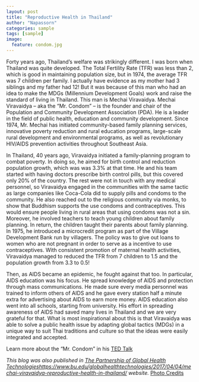 ```yaml
---
layout: post
title: "Reproductive Health in Thailand"
author: "Napassorn"
categories: sample
tags: [sample]
image:
  feature: condom.jpg
---
```


Forty years ago, Thailand’s welfare was strikingly different. I was born when Thailand was quite developed. The Total Fertility Rate (TFR) was less than 2, which is good in maintaining population size, but in 1974, the average TFR was 7 children per family. I actually have evidence as my mother had 3 siblings and my father had 12! But it was because of this man who had an idea to make the MDGs (Millennium Development Goals) work and raise the standard of living in Thailand. This man is Mechai Viravaidya. Mechai Viravaidya – aka the “Mr. Condom” – is the founder and chair of the Population and Community Development Association (PDA). He is a leader in the field of public health, education and community development. Since 1974, Mr. Mechai has initiated community-based family planning services, innovative poverty reduction and rural education programs, large-scale rural development and environmental programs, as well as revolutionary HIV/AIDS prevention activities throughout Southeast Asia.

In Thailand, 40 years ago, Viravaidya initiated a family-planning program to combat poverty. In doing so, he aimed for birth control and reduction population growth, which was was 3.3% at that time. He and his team started with having doctors prescribe birth control pills, but this covered only 20% of the country. The rest were not in touch with any medical personnel, so Viravaidya engaged in the communities with the same tactic as large companies like Coca-Cola did to supply pills and condoms to the community. He also reached out to the religious community via monks, to show that Buddhism supports the use condoms and contraceptives. This would ensure people living in rural areas that using condoms was not a sin. Moreover, he involved teachers to teach young children about family planning. In return, the children taught their parents about family planning. In 1975, he introduced a microcredit program as part of the Village Development Bank run by villagers. The policy was to give out loans to women who are not pregnant in order to serve as a incentive to use contraceptives. With consistent promotion of maternal health activities, Viravaidya managed to reduced the TFR from 7 children to 1.5 and the population growth from 3.3 to 0.5!

Then, as AIDS became an epidemic, he fought against that too. In particular, AIDS education was his focus. He spread knowledge of AIDS and protection through mass communications. He made sure every media personnel was trained to inform others of AIDS and he gave every station half a minute extra for advertising about AIDS to earn more money. AIDS education also went into all schools, starting from university. His effort in spreading awareness of AIDS had saved many lives in Thailand and we are very grateful for that. What is most inspirational about this is that Viravaidya was able to solve a public health issue by adapting global tactics (MDGs) in a unique way to suit Thai traditions and culture so that the ideas were easily integrated and accepted.

Learn more about the “Mr. Condom” in his [TED Talk](https://www.ted.com/talks/mechai_viravaidya_how_mr_condom_made_thailand_a_better_place?language=en)

*This blog was also published in [The Partnership of Global Health Technologies]()https://www.bu.edu/globalhealthtechnologies/2017/04/04/mechai-viravaidya-reproductive-health-in-thailand/ website.*
[Photo Credits](https://www.medicalnewstoday.com/articles/177473.php)

